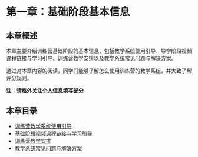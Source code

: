 # 第一章：基础阶段基本信息

## 本章概述

本章主要介绍训练营基础阶段的基本信息，包括教学系统使用引导、导学阶段视频课程链接与学习引导、训练营教学安排以及教学系统常见问题与解决方案。

通过对本章内容的阅读，同学们能够了解怎么使用训练营的教学系统，并大致了解评分规则。

**注：请格外关注[个人信息填写部分](./ch1-01.md#个人信息管理)**

## 本章目录

- [训练营教学系统使用引导](ch1-01.md)
- [基础阶段视频课程链接与学习引导](ch1-02.md)
- [训练营教学安排](ch1-03.md)
- [教学系统常见问题与解决方案](ch1-04.md)
